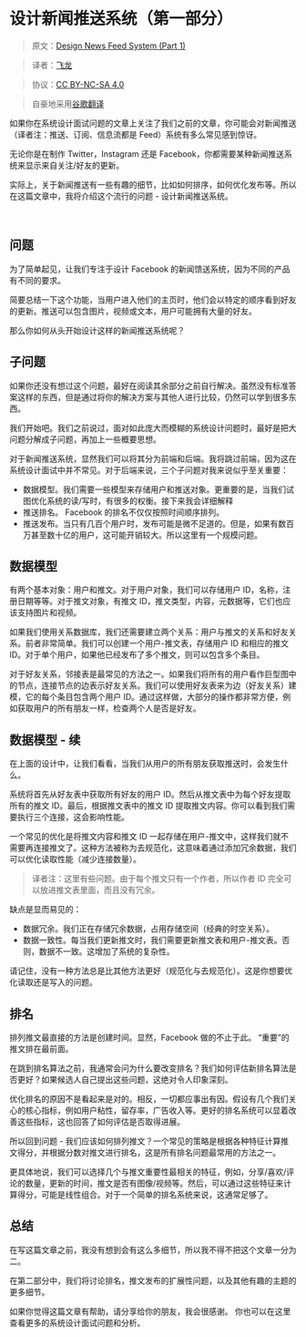 # 设计新闻推送系统（第一部分）

> 原文：[Design News Feed System (Part 1)](http://blog.gainlo.co/index.php/2016/03/29/design-news-feed-system-part-1-system-design-interview-questions/#comment-15133)

> 译者：[飞龙](https://github.com/wizardforcel)

> 协议：[CC BY-NC-SA 4.0](http://creativecommons.org/licenses/by-nc-sa/4.0/)

> 自豪地采用[谷歌翻译](https://translate.google.cn/)

如果你在系统设计面试问题的文章上关注了我们之前的文章，你可能会对新闻推送（译者注：推送、订阅、信息流都是 Feed）系统有多么常见感到惊讶。

无论你是在制作 Twitter，Instagram 还是 Facebook，你都需要某种新闻推送系统来显示来自关注/好友的更新。

实际上，关于新闻推送有一些有趣的细节，比如如何排序，如何优化发布等。所以在这篇文章中，我将介绍这个流行的问题 - 设计新闻推送系统。

 

## 问题

为了简单起见，让我们专注于设计 Facebook 的新闻馈送系统，因为不同的产品有不同的要求。

简要总结一下这个功能，当用户进入他们的主页时，他们会以特定的顺序看到好友的更新。推送可以包含图片，视频或文本，用户可能拥有大量的好友。

那么你如何从头开始设计这样的新闻推送系统呢？

## 子问题

如果你还没有想过这个问题，最好在阅读其余部分之前自行解决。虽然没有标准答案这样的东西，但是通过将你的解决方案与其他人进行比较，仍然可以学到很多东西。

我们开始吧。我们之前说过，面对如此庞大而模糊的系统设计问题时，最好是把大问题分解成子问题，再加上一些概要思想。

对于新闻推送系统，显然我们可以将其分为前端和后端。我将跳过前端，因为这在系统设计面试中并不常见。对于后端来说，三个子问题对我来说似乎至关重要：

+   数据模型。我们需要一些模型来存储用户和推送对象。更重要的是，当我们试图优化系统的读/写时，有很多的权衡。接下来我会详细解释
+   推送排名。 Facebook 的排名不仅仅按照时间顺序排列。
+   推送发布。当只有几百个用户时，发布可能是微不足道的。但是，如果有数百万甚至数十亿的用户，这可能开销较大。所以这里有一个规模问题。
 

## 数据模型

有两个基本对象：用户和推文。对于用户对象，我们可以存储用户 ID，名称，注册日期等等。对于推文对象，有推文 ID，推文类型，内容，元数据等，它们也应该支持图片和视频。

如果我们使用关系数据库，我们还需要建立两个关系：用户与推文的关系和好友关系。前者非常简单。我们可以创建一个用户-推文表，存储用户 ID 和相应的推文 ID。对于单个用户，如果他已经发布了多个推文，则可以包含多个条目。

对于好友关系，邻接表是最常见的方法之一。如果我们将所有的用户看作巨型图中的节点，连接节点的边表示好友关系。我们可以使用好友表来为边（好友关系）建模，它的每个条目包含两个用户 ID。通过这样做，大部分的操作都非常方便，例如获取用户的所有朋友一样，检查两个人是否是好友。

## 数据模型 - 续

在上面的设计中，让我们看看，当我们从用户的所有朋友获取推送时，会发生什么。

系统将首先从好友表中获取所有好友的用户 ID。然后从推文表中为每个好友提取所有的推文 ID。最后，根据推文表中的推文 ID 提取推文内容。你可以看到我们需要执行三个连接，这会影响性能。

一个常见的优化是将推文内容和推文 ID 一起存储在用户-推文中，这样我们就不需要再连接推文了。这种方法被称为去规范化，这意味着通过添加冗余数据，我们可以优化读取性能（减少连接数量）。

> 译者注：这里有些问题。由于每个推文只有一个作者，所以作者 ID 完全可以放进推文表里面，而且没有冗余。

缺点是显而易见的：

+   数据冗余。我们正在存储冗余数据，占用存储空间（经典的时空关系）。
+   数据一致性。每当我们更新推文时，我们需要更新推文表和用户-推文表。否则，数据不一致。这增加了系统的复杂性。

请记住，没有一种方法总是比其他方法更好（规范化与去规范化）。这是你想要优化读取还是写入的问题。

## 排名

排列推文最直接的方法是创建时间。显然，Facebook 做的不止于此。 “重要”的推文排在最前面。

在跳到排名算法之前，我通常会问为什么要改变排名？我们如何评估新排名算法是否更好？如果候选人自己提出这些问题，这绝对令人印象深刻。

优化排名的原因不是看起来是对的。相反，一切都应事出有因。假设有几个我们关心的核心指标，例如用户粘性，留存率，广告收入等。更好的排名系统可以显着改善这些指标，这也回答了如何评估是否取得进展。

所以回到问题 - 我们应该如何排列推文？一个常见的策略是根据各种特征计算推文得分，并根据分数对推文进行排名，这是所有排名问题最常用的方法之一。

更具体地说，我们可以选择几个与推文重要性最相关的特征，例如，分享/喜欢/评论的数量，更新的时间，推文是否有图像/视频等。然后，可以通过这些特征来计算得分，可能是线性组合。对于一个简单的排名系统来说，这通常足够了。

## 总结

在写这篇文章之前，我没有想到会有这么多细节，所以我不得不把这个文章一分为二。

在第二部分中，我们将讨论排名，推文发布的扩展性问题，以及其他有趣的主题的更多细节。

如果你觉得这篇文章有帮助，请分享给你的朋友，我会很感谢。 你也可以在这里查看更多的系统设计面试问题和分析。
